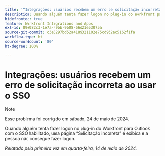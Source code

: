 ```yaml
---
title: '“Integrações: usuários recebem um erro de solicitação incorreta ao usar o SSO”'
description: Quando alguém tenta fazer logon no plug-in do Workfront para Outlook com o SSO habilitado, uma página de solicitação incorreta é exibida e a pessoa não consegue fazer logon.
hidefromtoc: true
feature: Workfront Integrations and Apps
exl-id: 89e082c3-1e7a-49bb-9b08-66d21e53075a
source-git-commit: c3e3297bd52a4189321102e75cd952ac5162f1fa
workflow-type: ht
source-wordcount: '80'
ht-degree: 100%

---
```


# Integrações: usuários recebem um erro de solicitação incorreta ao usar o SSO

>[!NOTE]
>
>Esse problema foi corrigido em sábado, 24 de maio de 2024.

Quando alguém tenta fazer logon no plug-in do Workfront para Outlook com o SSO habilitado, uma página “Solicitação incorreta” é exibida e a pessoa não consegue fazer logon.

_Relatado pela primeira vez em quarta-feira, 14 de maio de 2024._
